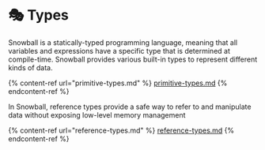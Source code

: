 # 🎭 Types

Snowball is a statically-typed programming language, meaning that all variables and expressions have a specific type that is determined at compile-time. Snowball provides various built-in types to represent different kinds of data.

{% content-ref url="primitive-types.md" %}
[primitive-types.md](primitive-types.md)
{% endcontent-ref %}

In Snowball, reference types provide a safe way to refer to and manipulate data without exposing low-level memory management

{% content-ref url="reference-types.md" %}
[reference-types.md](reference-types.md)
{% endcontent-ref %}
